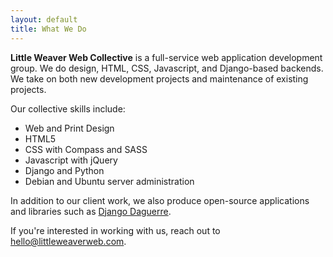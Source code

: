 ```yaml
---
layout: default
title: What We Do
---
```


<strong class="co-name">Little Weaver Web Collective</strong> is a full-service web application development group. We do design, HTML, CSS, Javascript, and Django-based backends. We take on both new development projects and maintenance of existing projects.

Our collective skills include:

* Web and Print Design
* HTML5
* CSS with Compass and SASS
* Javascript with jQuery
* Django and Python
* Debian and Ubuntu server administration

In addition to our client work, we also produce open-source applications and libraries such as [Django Daguerre](http://django-daguerre.readthedocs.org/en/latest/).

If you're interested in working with us, reach out to <a href="mailto:hello@littleweaverweb.com">hello@littleweaverweb.com</a>.